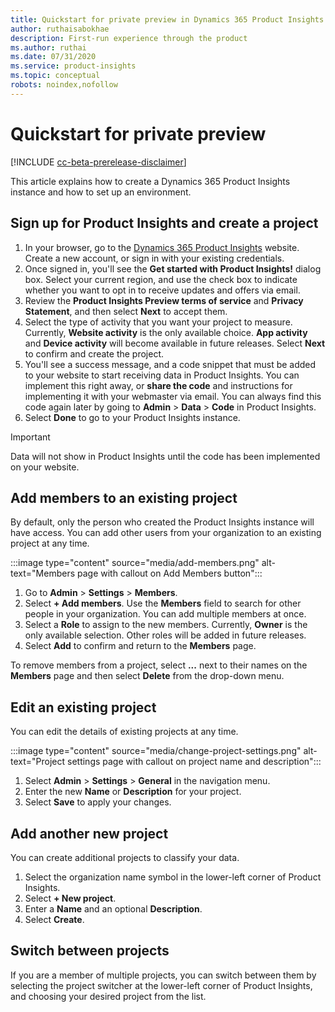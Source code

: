 ```yaml
---
title: Quickstart for private preview in Dynamics 365 Product Insights 
author: ruthaisabokhae
description: First-run experience through the product
ms.author: ruthai
ms.date: 07/31/2020
ms.service: product-insights
ms.topic: conceptual
robots: noindex,nofollow
---
```


# Quickstart for private preview

[!INCLUDE [cc-beta-prerelease-disclaimer]( ../includes/cc-beta-prerelease-disclaimer.md)]

This article explains how to create a Dynamics 365 Product Insights instance and how to set up an environment.

## Sign up for Product Insights and create a project

1. In your browser, go to the [Dynamics 365 Product Insights](https://pi.dynamics.com/) website. Create a new account, or sign in with your existing credentials.
2. Once signed in, you'll see the **Get started with Product Insights!** dialog box. Select your current region, and use the check box to indicate whether you want to opt in to receive updates and offers via email.
3. Review the **Product Insights Preview terms of service** and **Privacy Statement**, and then select **Next** to accept them.
4. Select the type of activity that you want your project to measure. Currently, **Website activity** is the only available choice. **App activity** and **Device activity** will become available in future releases. Select **Next** to confirm and create the project.
5. You'll see a success message, and a code snippet that must be added to your website to start receiving data in Product Insights. You can implement this right away, or **share the code** and instructions for implementing it with your webmaster via email. You can always find this code again later by going to **Admin** > **Data** > **Code** in Product Insights.
6. Select **Done** to go to your Product Insights instance.

> [!IMPORTANT]
> Data will not show in Product Insights until the code has been implemented on your website.

## Add members to an existing project

By default, only the person who created the Product Insights instance will have access. You can add other users from your organization to an existing project at any time.

:::image type="content" source="media/add-members.png" alt-text="Members page with callout on Add Members button":::

1. Go to **Admin** > **Settings** > **Members**.
2. Select **+ Add members**. Use the **Members** field to search for other people in your organization. You can add multiple members at once.
3. Select a **Role** to assign to the new members. Currently, **Owner** is the only available selection. Other roles will be added in future releases.
4. Select **Add** to confirm and return to the **Members** page.

To remove members from a project, select **...** next to their names on the **Members** page and then select **Delete** from the drop-down menu.

## Edit an existing project

You can edit the details of existing projects at any time.

:::image type="content" source="media/change-project-settings.png" alt-text="Project settings page with callout on project name and description":::

1. Select **Admin** > **Settings** > **General** in the navigation menu.
1. Enter the new **Name** or **Description** for your project.
1. Select **Save** to apply your changes.

## Add another new project

You can create additional projects to classify your data.

1. Select the organization name symbol in the lower-left corner of Product Insights.
2. Select **+ New project**.
3. Enter a **Name** and an optional **Description**.
4. Select **Create**.

## Switch between projects

If you are a member of multiple projects, you can switch between them by selecting the project switcher at the lower-left corner of Product Insights, and choosing your desired project from the list.
